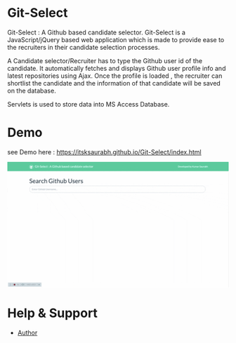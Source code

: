 # Git-Select
Git-Select : A Github based candidate selector.
Git-Select is a JavaScript/jQuery based web application which is made to provide ease to the recruiters in their candidate selection processes. 

A Candidate selector/Recruiter has to type the Github user id of the candidate. It automatically fetches and displays Github user profile info and latest repositories using Ajax. Once the profile is loaded , the recruiter can shortlist the candidate and the information of that candidate will be saved on the database.

Servlets is used to store data into MS Access Database.


# Demo
see Demo here :  https://itsksaurabh.github.io/Git-Select/index.html

<p align="center">
  <img src="./assets/captured.gif" />
</p>

# Help & Support
<ul>
  <li><a href="https://in.linkedin.com/in/itsksaurabh">Author</a></li>
</ul>



